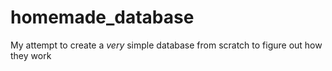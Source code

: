 # homemade_database
My attempt to create a *very* simple database from scratch to figure out how they work

